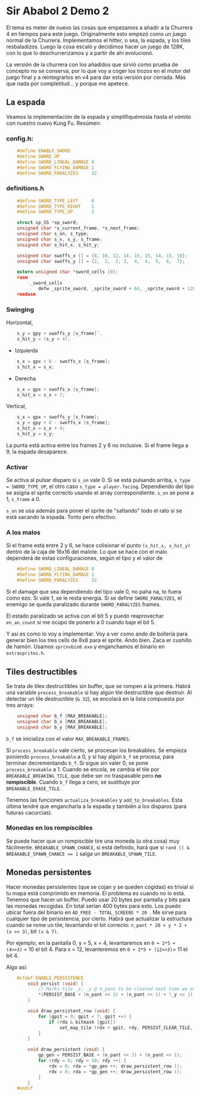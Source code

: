 # Sir Ababol 2 Demo 2

El tema es meter de nuevo las cosas que empezamos a añadir a la Churrera 4 en tiempos para este juego. Originalmente esto empezó como un juego normal de la Churrera. Implementamos el hitter, o sea, la espada, y los tiles resbaladizos. Luego la cosa escaló y decidimos hacer un juego de 128K, con lo que lo deschurrerizamos y a partir de ahí evolucionó.

La versión de la churrera con los añadidos que sirvió como prueba de concepto no se conserva, por lo que voy a coger los trozos en el motor del juego final y a reintegrarlos en v4 para dar esta versión por cerrada. Más que nada por completitud... y porque me apetece.

## La espada

Veamos la implementación de la espada y simplifiquémosla hasta el vómito con nuestro nuevo Kung Fu. Resúmen:

### config.h:

```c
	#define ENABLE_SWORD
	#define SWORD_UP
	#define SWORD_LINEAL_DAMAGE 0
	#define SWORD_FLYING_DAMAGE 1
	#define SWORD_PARALYZES		32
```

### definitions.h

```c
	#define SWORD_TYPE_LEFT 	0
	#define SWORD_TYPE_RIGHT 	1
	#define SWORD_TYPE_UP 		2

	struct sp_SS *sp_sword;
	unsigned char *s_current_frame, *s_next_frame;
	unsigned char s_on, s_type;
	unsigned char s_x, s_y, s_frame;
	unsigned char s_hit_x, s_hit_y;

	unsigned char swoffs_x [] = {8, 10, 12, 14, 15, 15, 14, 13, 10};
	unsigned char swoffs_y [] = {2,  2,  2, 3,  4,  4,  5,  6,  7};

	extern unsigned char *sword_cells [0];
	#asm 
		._sword_cells
			defw _sprite_sword, _sprite_sword + 64, _sprite_sword + 128
	#endasm
```

### Swinging

Horizontal, 

```c
	s_y = gpy + swoffs_y [s_frame]`. 
	s_hit_y = (s_y + 4);
```

* Izquierda

```c
	s_x = gpx + 8 - swoffs_x [s_frame];
	s_hit_x = s_x;
```

* Derecha

```c
	s_x = gpx + swoffs_x [s_frame];
	s_hit_x = s_x + 7;
```

Vertical, 

```c
	s_x = gpx + swoffs_y [s_frame]; 
	s_y = gpy + 8 - swoffs_x [s_frame];
	s_hit_x = s_x + 4;
	s_hit_y = s_y;
```

La punta está activa entre los frames 2 y 6 no inclusive. Si el frame llega a 9, la espada desaparece.

### Activar

Se activa al pulsar disparo si `s_on` vale 0. Si se está pulsando arriba, `s_type = SWORD_TYPE_UP`, el otro caso `s_type = player.facing`. Dependiendo del tipo se asigna el sprite correcto usando el array correspondiente. `s_on` se pone a 1, `s_frame` a 0.

`s_on` se usa además para poner el sprite de "saltando" todo el rato si se está sacando la espada. Tonto pero efectivo.

### A los malos

Si el frame está entre 2 y 6, se hace colisionar el punto `(s_hit_x, s_hit_y)` dentro de la caja de 16x16 del malote. Lo que se hace con el malo dependerá de estas configuraciones, según el tipo y el valor de 

```c
	#define SWORD_LINEAL_DAMAGE 0
	#define SWORD_FLYING_DAMAGE 1
	#define SWORD_PARALYZES		32
```

Si el damage que sea dependiendo del tipo vale 0, no paha na, to fuera como ezo. Si vale 1, se le resta energía. Si se define `SWORD_PARALYZES`, el enemigo se queda paralizado durante `SWORD_PARALYZES` frames.

El estado paralizado se activa con el bit 5 y puedo reaprovechar `en_an_count` si me ocupo de ponerlo a 0 cuando baje el bit 5.

Y así es como lo voy a implementar. Voy a ver como ando de bollería para generar bien los tres cells de 8x8 para el sprite. Ando bien. Zaca er cushillo de hamón. Usamos `sprcnvbin8.exe` y enganchamos el binario en `extrasprites.h`.

## Tiles destructibles

Se trata de tiles destructibles sin buffer, que se rompen a la primera. Habrá una variable `process_breakable` si hay algún tile destructible que destruir. Al detectar un tile destructible (`& 32`), se encolará en la lista compuesta por tres arrays:

```c
	unsigned char b_f [MAX_BREAKABLE];
	unsigned char b_x [MAX_BREAKABLE];
	unsigned char b_y [MAX_BREAKABLE];
```

`b_f` se inicializa con el valor `MAX_BREAKABLE_FRAMES`. 

Si `process_breakable` vale cierto, se procesan los breakables. Se empieza poniendo `process_breakable` a 0, y si hay algún `b_f`  se procesa, para terminar decrementando `b_f`. Si sigue sin valer 0, se pone `process_breakable` a 1. Cuando se encola, se cambia el tile por `BREAKABLE_BREAKING_TILE`, que debe ser no traspasable pero **no rompiscible**. Cuando `b_f` llega a cero, se sustituye por `BREAKABLE_ERASE_TILE`.

Tenemos las funciones `actualiza_breakables` y `add_to_breakables`. Esta última tendré que engancharla a la espada y también a los disparos (para futuras cacurcias).

### Monedas en los rompiscibles

Se puede hacer que un rompiscible tire una moneda (u otra cosa) muy fácilmente. `BREAKABLE_SPAWN_CHANCE`, si está definido, hará que si `rand () & BREAKABLE_SPAWN_CHANCE == 1` salga un `BREAKABLE_SPAWN_TILE`.

## Monedas persistentes

Hacer monedas persistentes (que se cojan y se queden cogidas) es trivial si tu mapa está comprimido en memoria. El problema es cuando no lo está. Tenemos que hacer un buffer. Puedo usar 20 bytes por pantalla y bits para las monedas recogidas. En total serían 400 bytes para esto. Los puedo ubicar fuera del binario en `AD_FREE - TOTAL_SCREENS * 20 `. Me sirve para cualquier tipo de persistencia, por cierto. Habrá que actualizar la estructura cuando se rome un tile, levantando el bit correcto: `n_pant * 20 + y * 2 + (x >> 3)`, bit `(x & 7)`.

Por ejemplo, en la pantalla 0, y = 5, x = 4, levantaremos en `0 + 2*5 + (4>>3)` = 10 el bit 4. Para x = 12, levanteremos en `0 + 2*5 + (12>>3)`= 11 el bit 4.

Algo así:

```c
	#ifdef ENABLE_PERSISTENCE
		void persist (void) {
			// Marks tile _x, _y @ n_pant to be cleared next time we enter this screen		
			*(PERSIST_BASE + (n_pant << 3) + (n_pant << 1) + (_y << 1) + (_x >> 3)) |= bitmask [_x & 7];	
		}

		void draw_persistent_row (void) {
			for (gpit = 0; gpit < 7; gpit ++) {
				if (rda & bitmask [gpit])
					set_map_tile (rdx + gpit, rdy, PERSIST_CLEAR_TILE, comportamiento_tiles [PERSIST_CLEAR_TILE]);
			}
		}

		void draw_persistent (void) {
			gp_gen = PERSIST_BASE + (n_pant << 3) + (n_pant << 1);
			for (rdy = 0; rdy < 10; rdy ++) {
				rdx = 0; rda = *gp_gen ++; draw_persistent_row ();
				rdx = 8; rda = *gp_gen ++; draw_persistent_row ();
			}
		}
	#endif
```

